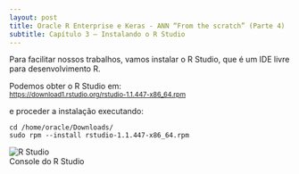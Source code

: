 ```yaml
---
layout: post
title: Oracle R Enterprise e Keras - ANN “From the scratch” (Parte 4)
subtitle: Capítulo 3 – Instalando o R Studio
---
```


Para facilitar nossos trabalhos, vamos instalar o R Studio, que é um IDE livre para desenvolvimento R. 

Podemos obter o R Studio em:  
<sub><a href="https://download1.rstudio.org/rstudio-1.1.447-x86_64.rpm" target="_blank">https://download1.rstudio.org/rstudio-1.1.447-x86_64.rpm</a></sub>

e proceder a instalação executando:

```
cd /home/oracle/Downloads/ 
sudo rpm --install rstudio-1.1.447-x86_64.rpm
```

![R Studio](http://wilson-camargo-jr.github.io/img/rsutdio.jpg)  
Console do R Studio

